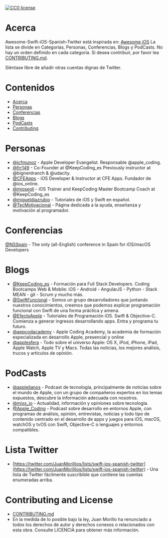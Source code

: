 [![CC0 license](http://mirrors.creativecommons.org/presskit/buttons/88x31/svg/cc-zero.svg)](https://creativecommons.org/publicdomain/zero/1.0/)

# Acerca

Awesome-Swift-iOS-Spanish-Twitter está inspirada en:  [Awesome iOS](https://github.com/vsouza/awesome-ios)
La lista se divide en Categorías, Personas, Conferencias, Blogs y PodCasts. No hay un orden definido en cada categoría. Si desea contribuir, por favor lea  [CONTRIBUTING.md](https://github.com/juanmorillios/Awesome-Swift-iOS-Spanish-Twitter/blob/master/CONTRIBUTING.md).

Siéntase libre de añadir otras cuentas dignas de Twitter.


# Contenidos
* [Acerca](#acerca)
* [Personas](#personas)
* [Conferencias](#conferencias)
* [Blogs](#blogs)
* [PodCasts](#podCasts)
* [Contributing](#contributing-and-license)

# Personas
* [@jcfmunoz](https://twitter.com/jcfmunoz) - Apple Developer Evangelist. Responsable @apple_coding.
* [@frr149](https://twitter.com/frr149) - Co-Founder at @KeepCoding_es Previously instructor at @bignerdranch & @udacity.
* [@CFEApps](https://twitter.com/CFEApps) - iOS Developer & Instructor at CFE Apps. Fundador de @ios_online.
* [@mjoseoli](https://twitter.com/mjoseoli) - iOS Trainer and KeepCoding Master Bootcamp Coach at @KeepCoding_es
* [@migueldiazrubio](https://twitter.com/migueldiazrubio) - Tutoriales de iOS y Swift en español.
* [@TecMotivacional](https://twitter.com/TecMotivacional) - Página dedicada a la ayuda, enseñanza y motivación al programador.

# Conferencias
[@NSSpain](https://twitter.com/NSSpain) - The only (all-English) conference in Spain for iOS/macOS Developers

# Blogs
* [@KeepCoding_es](https://twitter.com/KeepCoding_es) - Formación para Full Stack Developers. Coding Bootcamps Web & Mobile: iOS - Android - AngularJS - Python - Stack MEAN - git - Scrum y mucho más.
* [@SwiftFuncional](https://twitter.com/SwiftFuncional) - Somos un grupo desarrolladores que juntando nuestros conocimientos, creemos que podemos explicar programación funcional con Swift de una forma práctica y amena.
* [@EfectoApple](https://twitter.com/EfectoApple) - Tutoriales de Programación iOS. Swift & Objective-C. Comienza a generar ingresos desarrollando apps. Entra y programa tu futuro.
* [@appcodacademy](https://twitter.com/appcodacademy) - Apple Coding Academy, la academia de formación especializada en desarrollo Apple, presencial y online
* [@applesfera](https://twitter.com/applesfera) - Todo sobre el universo Apple: OS X, iPod, iPhone, iPad, Apple Watch, Apple TV y Macs. Todas las noticias, los mejores análisis, trucos y artículos de opinión.

# PodCasts
* [@applelianos](https://twitter.com/applelianos) - Podcast de tecnología, principalmente de noticias sobre el mundo de Apple, con un grupo de compañeros expertos en los temas expuestos, descubre la información adecuada con nosotros.
* [@mixx_io](https://twitter.com/mixx_io) - Actualidad, información y opiniones sobre tecnología.
* [@Apple_Coding](https://twitter.com/apple_coding) - Podcast sobre desarrollo en entornos Apple, con programas de análisis, opinión, entrevistas, noticias y todo tipo de contenido centrado en el desarrollo de apps y juegos para iOS, macOS, watchOS y tvOS con Swift, Objective-C o lenguajes y entornos compatibles.


# Lista Twitter
* [https://twitter.com/JuanMorillios/lists/swift-ios-spanish-twitter](https://twitter.com/JuanMorillios/lists/swift-ios-spanish-twitter) - Una lista de Twitter fácilmente suscribible que contiene las cuentas enumeradas arriba.


# Contributing and License
* [CONTRIBUTING.md](https://github.com/juanmorillios/Awesome-Swift-iOS-Spanish-Twitter/blob/master/CONTRIBUTING.md)
* En la medida de lo posible bajo la ley, Juan Morillo ha renunciado a todos los derechos de autor y derechos conexos o relacionados con esta obra. Consulte LICENCIA para obtener más información.

